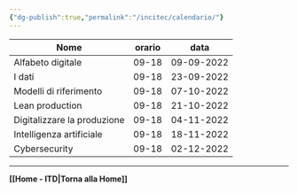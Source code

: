 ```yaml
---
{"dg-publish":true,"permalink":"/incitec/calendario/"}
---
```


| Nome                        | orario | data       |
| --------------------------- | ------ | ---------- |
| Alfabeto digitale           | 09-18  | 09-09-2022 |
| I dati                      | 09-18  | 23-09-2022 |
| Modelli di riferimento      | 09-18  | 07-10-2022 |
| Lean production             | 09-18  | 21-10-2022 |
| Digitalizzare la produzione | 09-18  | 04-11-2022 |
| Intelligenza artificiale    | 09-18  | 18-11-2022 |
| Cybersecurity               | 09-18  | 02-12-2022 |


---

**[[Home - ITD\|Torna alla Home]]**
